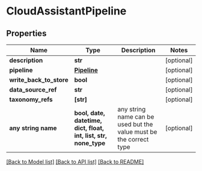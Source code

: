 # CloudAssistantPipeline


## Properties
Name | Type | Description | Notes
------------ | ------------- | ------------- | -------------
**description** | **str** |  | [optional] 
**pipeline** | [**Pipeline**](Pipeline.md) |  | [optional] 
**write_back_to_store** | **bool** |  | [optional] 
**data_source_ref** | **str** |  | [optional] 
**taxonomy_refs** | **[str]** |  | [optional] 
**any string name** | **bool, date, datetime, dict, float, int, list, str, none_type** | any string name can be used but the value must be the correct type | [optional]

[[Back to Model list]](../README.md#documentation-for-models) [[Back to API list]](../README.md#documentation-for-api-endpoints) [[Back to README]](../README.md)


